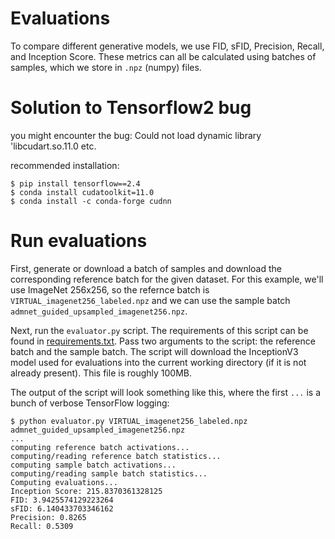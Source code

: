 # Evaluations

To compare different generative models, we use FID, sFID, Precision, Recall, and Inception Score. These metrics can all be calculated using batches of samples, which we store in `.npz` (numpy) files.

# Solution to Tensorflow2 bug
you might encounter the bug: Could not load dynamic library 'libcudart.so.11.0 etc.

recommended installation:
```
$ pip install tensorflow==2.4
$ conda install cudatoolkit=11.0
$ conda install -c conda-forge cudnn
```


# Run evaluations

First, generate or download a batch of samples and download the corresponding reference batch for the given dataset. For this example, we'll use ImageNet 256x256, so the refernce batch is `VIRTUAL_imagenet256_labeled.npz` and we can use the sample batch `admnet_guided_upsampled_imagenet256.npz`.

Next, run the `evaluator.py` script. The requirements of this script can be found in [requirements.txt](requirements.txt). Pass two arguments to the script: the reference batch and the sample batch. The script will download the InceptionV3 model used for evaluations into the current working directory (if it is not already present). This file is roughly 100MB.

The output of the script will look something like this, where the first `...` is a bunch of verbose TensorFlow logging:

```
$ python evaluator.py VIRTUAL_imagenet256_labeled.npz admnet_guided_upsampled_imagenet256.npz
...
computing reference batch activations...
computing/reading reference batch statistics...
computing sample batch activations...
computing/reading sample batch statistics...
Computing evaluations...
Inception Score: 215.8370361328125
FID: 3.9425574129223264
sFID: 6.140433703346162
Precision: 0.8265
Recall: 0.5309
```
